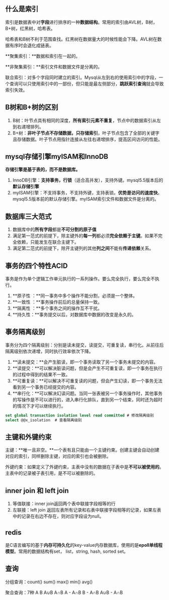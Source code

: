   

## 什么是索引

索引是数据表中对**字段**进行排序的一种**数据结构**。常用的索引由AVL树，B树，B+树，红黑树，哈希表。

哈希表和B树不利于范围查找。红黑树在数据量大的时候性能会下降。AVL树在数据有序时会退化成链表。

**聚集索引：**数据和索引在一起的。

**非聚集索引：**索引文件和数据文件是分离的。

联合索引：对多个字段同时建立的索引。Mysql从左到右的使用索引中的字段，一个查询可以只使用索引中的一部份，但只能是最左侧部分，**跳跃索引查询**就会导致索引失效。

## B树和B+树的区别

1.  B树：叶节点具有相同的深度，**所有索引元素不重复**，节点中的数据索引从左到右递增排列。
2.  B+树：**非叶子节点不存储数据，只存储索引**，叶子节点包含了全部的关键字且存储数据。叶子节点用指针连接从左往右递增排序，提高区间访问的性能。

## mysql存储引擎myISAM和InnoDB

**存储引擎是基于表的，而不是数据库。**

1.  InnoDB引擎：**支持事务，行锁**（适合高并发），支持外键。mysql5.5版本后的**默认存储引擎** 
2.  myISAM引擎：不支持事务，不支持外键，支持表锁。**优势是访问的速度快**。mysql5.5版本前的默认存储引擎。myISAM索引文件和数据文件是分离的。



## 数据库三大范式

1.  数据库中的**所有字段**都是**不可分割的原子值**
2.  满足第一范式的前提下，除主键外的**每一列**都必须**完全依赖于主键**。如果不完全依赖，只能发生在联合主键下。
3.  满足第二范式的前提下，除开主键列的其他**列之间**不能有**传递依赖**关系。



## 事务的四个特性ACID

事务是作为单个逻辑工作单元执行的一系列操作。要么完全执行，要么完全不执行。

1.  **原子性 ：**同一事务中多个操作不能分割，必须是一个整体。
2.  **一致性 ：**事务操作前后的总量保持一致。
3.  **隔离性 ：**多个事务之间的操作互不干扰。
4.  **持久性：**事务提交以后，对数据库中数据的改变是永久的。



## 事务隔离级别

事务分为四个隔离级别：分别是读未提交，读提交，可重复读，串行化。从前往后隔离级别依次递增，同时执行效率依次下降。

1.  **读未提交：**会产生脏读，即一个事务读取了另一个事务未提交的内容。
2.  **读提交：**可以解决脏读问题，但是会产生不可重复读，即一个事务在执行的过程中得到的结果不一致。
3.  **可重复读：**可以解决不可重复读的问题，但会产生幻读，即一个事务无法看到另一个事务已经提交的内容。
4.  **串行化：**可以解决幻读问题。当同一张表被另一个事务操作时，其他事务的写操作是不可以进行的，进入串行化排队，直到另一个结束，同时还为超时的情况下才可以继续执行。

```sql
set global transaction isolation level read committed # 修改隔离级别
select @@x_isolation  # 查看隔离级别
```



## 主键和外键约束

主键：**唯一且非空。**一个表有且只能由一个主键约束。创建主键会自动创建对应的索引，同样删除主键，对应的索引也会被删除。

外键约束：如果定义了外键约束，主表中没有的数据在子表中是**不可以被使用的**。主表中的记录被子表引用，是不可以被删除的。

## inner join 和 left join

1.  等值联接：inner join返回两个表中联接字段相等的行
2.  左联接：left join 返回左表所有记录和右表中联接字段相等的记录，如果左表中的记录在右边不存在，则对应字段设为null。

## redis

是C语言编写的基于**内存可持久化**的key-value内存数据库，使用的是**epoll单线程模型**。常用的数据结构有set， list，string, hash, sorted set。

## 查询

分组查询：count() sum() max() min() avg()

聚合查询：7种 A B A∪B A∩B   A - A∩B  B - A∩B  A∪B - A∩B



